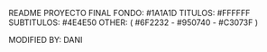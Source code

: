 README PROYECTO FINAL
FONDO: #1A1A1D
TITULOS: #FFFFFF
SUBTITULOS: #4E4E50
OTHER: ( #6F2232 - #950740 - #C3073F )

MODIFIED BY: DANI

